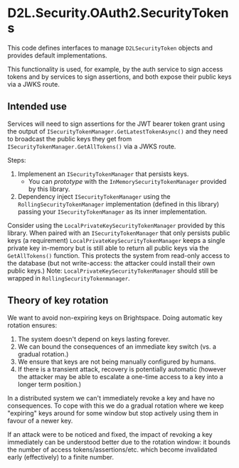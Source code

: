 ﻿D2L.Security.OAuth2.SecurityTokens
==================================

This code defines interfaces to manage `D2LSecurityToken` objects and provides default implementations.

This functionality is used, for example, by the auth service to sign access tokens and by services to sign assertions, and both expose their public keys via a JWKS route.

Intended use
------------
Services will need to sign assertions for the JWT bearer token grant using the output of `ISecurityTokenManager.GetLatestTokenAsync()` and they need to broadcast the public keys they get from `ISecurityTokenManager.GetAllTokens()` via a JWKS route.

Steps:

1. Implemenent an `ISecurityTokenManager` that persists keys.
    - You can *prototype* with the `InMemorySecurityTokenManager` provided by this library.
2. Dependency inject `ISecurityTokenManager` using the `RollingSecurityTokenManager` implementation (defined in this library) passing your `ISecurityTokenManager` as its inner implementation.

Consider using the `LocalPrivateKeySecurityTokenManager` provided by this library.
When paired with an `ISecurityTokenManager` that only persists public keys (a requirement) `LocalPrivateKeySecurityTokenManager` keeps a single private key in-memory but is still able to return all public keys via the `GetAllTokens()` function.
This protects the system from read-only access to the database (but not write-access: the attacker could install their own public keys.)
Note: `LocalPrivateKeySecurityTokenManager` should still be wrapped in `RollingSecurityTokenmanager`.


Theory of key rotation
----------------------
We want to avoid non-expiring keys on Brightspace.
Doing automatic key rotation ensures:

1. The system doesn't depend on keys lasting forever.
2. We can bound the consequences of an immediate key switch (vs. a gradual rotation.)
3. We ensure that keys are not being manually configured by humans.
4. If there is a transient attack, recovery is potentially automatic (however the attacker may be able to escalate a one-time access to a key into a longer term position.)

In a distributed system we can't immediately revoke a key and have no consequences.
To cope with this we do a gradual rotation where we keep "expiring" keys around for some window but stop actively using them in favour of a newer key.

If an attack were to be noticed and fixed, the impact of revoking a key immediately can be understood better due to the rotation window: it bounds the number of access tokens/assertions/etc. which become invalidated early (effectively) to a finite number. 